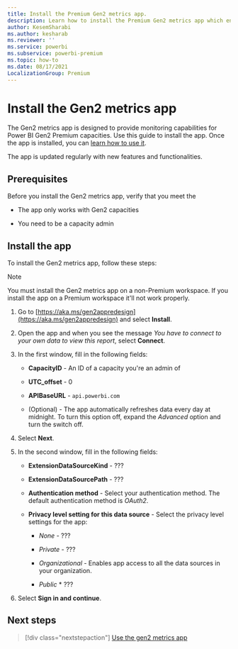 ```yaml
---
title: Install the Premium Gen2 metrics app.
description: Learn how to install the Premium Gen2 metrics app which enables you to monitor Power BI Premium Gen2 capacities.
author: KesemSharabi
ms.author: kesharab
ms.reviewer: ''
ms.service: powerbi
ms.subservice: powerbi-premium
ms.topic: how-to
ms.date: 08/17/2021
LocalizationGroup: Premium 
---
```


# Install the Gen2 metrics app

The Gen2 metrics app is designed to provide monitoring capabilities for Power BI Gen2 Premium capacities. Use this guide to install the app. Once the app is installed, you can [learn how to use it](service-admin-premium-use-gen2-app.md).

The app is updated regularly with new features and functionalities.

## Prerequisites

Before you install the Gen2 metrics app, verify that you meet the 

* The app only works with Gen2 capacities

* You need to be a capacity admin

## Install the app

To install the Gen2 metrics app, follow these steps:

>[!NOTE]
>You must install the Gen2 metrics app on a non-Premium workspace. If you install the app on a Premium workspace it'll not work properly.

1. Go to [https://aka.ms/gen2appredesign](https://aka.ms/gen2appredesign) and select **Install**.

2. Open the app and when you see the message *You have to connect to your own data to view this report*, select **Connect**.

3. In the first window, fill in the following fields:

    * **CapacityID** - An ID of a capacity you're an admin of

    * **UTC_offset** - 0

    * **APIBaseURL** - `api.powerbi.com`

    * (Optional) - The app automatically refreshes data every day at midnight. To turn this option off, expand the *Advanced* option and turn the switch off.

4. Select **Next**.

5. In the second window, fill in the following fields:

    * **ExtensionDataSourceKind** - ???

    * **ExtensionDataSourcePath** - ???

    * **Authentication method** - Select your authentication method. The default authentication method is *OAuth2*.

    * **Privacy level setting for this data source** - Select the privacy level settings for the app:

        * *None* - ???

        * *Private* - ???

        * *Organizational* - Enables app access to all the data sources in your organization.

        * *Public* * ???

6. Select **Sign in and continue**.

## Next steps

> [!div class="nextstepaction"]
> [Use the gen2 metrics app](service-admin-premium-use-gen2-app.md)
